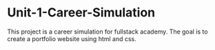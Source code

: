 # Unit-1-Career-Simulation
This project is a career simulation for fullstack academy. The goal is to create a portfolio website using html and css.
